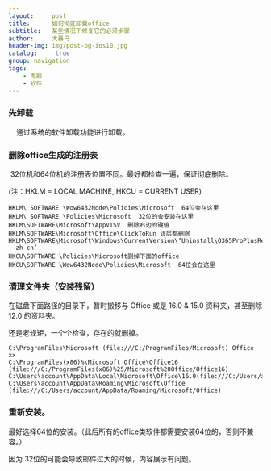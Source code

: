 ```yaml
---
layout:     post
title:      如何彻底卸载office
subtitle:   某些情况下修复它的必须步骤
author:     大暴马
header-img: img/post-bg-ios10.jpg
catalog: 	 true
group: navigation
tags:
    - 电脑
    - 软件
---
```



### 先卸载

    通过系统的软件卸载功能进行卸载。

### 删除office生成的注册表

 32位机和64位机的注册表位置不同。最好都检查一遍，保证彻底删除。

(注：HKLM = LOCAL MACHINE, HKCU = CURRENT USER)
```
HKLM\ SOFTWARE \Wow6432Node\Policies\Microsoft  64位会在这里 
HKLM\ SOFTWARE \Policies\Microsoft  32位的会安装在这里 
HKLM\SOFTWARE\Microsoft\AppVISV  删除右边的键值 
HKLM\SOFTWARE\Microsoft\Office\ClickToRun 该层都删除 
HKLM\SOFTWARE\Microsoft\Windows\CurrentVersion\‘Uninstall\O365ProPlusRetail - zh-cn’ 
HKCU\SOFTWARE \Policies\Microsoft删掉下面的office 
HKCU\SOFTWARE \Wow6432Node\Policies\Microsoft  64位会在这里  
```

### 清理文件夹（安装残留） 

在磁盘下面路径的目录下，暂时搬移与 Office 或是 16.0 & 15.0 资料夹，甚至删除 12.0 的资料夹。 

还是老规矩，一个个检查，存在的就删掉。
```
C:\ProgramFiles\Microsoft (file:///C:/ProgramFiles/Microsoft) Office xx 
C:\ProgramFiles(x86)%\Microsoft Office\Office16 (file:///C:/ProgramFiles(x86)%25/Microsoft%20Office/Office16) 
C:\Users\account\AppData\Local\Microsoft\Office\16.0(file:///C:/Users/account/AppData/Local/Microsoft/Office/16.0)
C:\Users\account\AppData\Roaming\Microsoft\Office (file:///C:/Users/account/AppData/Roaming/Microsoft/Office) 
```

### 重新安装。

最好选择64位的安装。（此后所有的office类软件都需要安装64位的，否则不兼容。）

因为 32位的可能会导致邮件过大的时候，内容展示有问题。